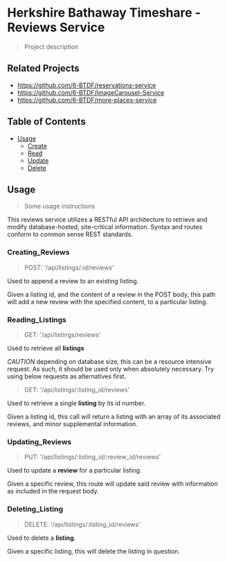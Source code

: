 # Herkshire Bathaway Timeshare - Reviews Service

> Project description

## Related Projects

  - https://github.com/6-BTDF/reservations-service
  - https://github.com/6-BTDF/ImageCarousel-Service
  - https://github.com/6-BTDF/more-places-service

## Table of Contents

- [Usage](#Usage)
  - [Create](#Creating_Reviews)
  - [Read](#Reading_Listings)
  - [Update](#Updating_Reviews)
  - [Delete](#Deleting_Reviews)

## Usage

> Some usage instructions

This reviews service utilizes a RESTful API architecture to retrieve and modify database-hosted, site-critical information. Syntax and routes conform to common sense REST standards.

### Creating_Reviews

> POST: '/api/listings/:id/reviews'

Used to append a review to an existing listing.

Given a listing id, and the content of a review in the POST body, this path will add a new review with the specified content, to a particular listing.

### Reading_Listings

> GET: '/api/listings/reviews'

Used to retrieve all **listings**

*CAUTION* depending on database size, this can be a resource intensive request. As such, it should be used only when absolutely necessary. Try using below requests as alternatives first.

> GET: '/api/listings/:listing_id/reviews'

Used to retrieve a single **listing** by its id number.

Given a listing id, this call will return a listing with an array of its associated reviews, and minor supplemental information.

### Updating_Reviews

> PUT: '/api/listings/:listing_id/:review_id/reviews'

Used to update a **review** for a particular listing.

Given a specific review, this route will update said review with information as included in the request body.

### Deleting_Listing

> DELETE: '/api/listings/:listing_id/reviews'

Used to delete a **listing**.

Given a specific listing, this will delete the listing in question.


